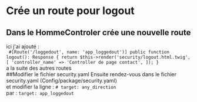 # Crée un route pour logout 
## Dans le HommeControler crée une nouvelle route
ici j'ai ajouté :\
` #[Route('/loggedout', name: 'app_loggedout')]
    public function logout(): Response
    {
        return $this->render('security/logout.html.twig', [
            'controller_name' => 'Controller de page contact',
        ]);
    }`\
  a la suite des autres routes\
  ##Modifier le fichier security.yaml
  Ensuite rendez-vous dans le fichier security.yaml (Config/package/security.yaml)\
  et modifier la ligne : `# target: any_direction`\
  par : `target: app_loggedout`
  
  
